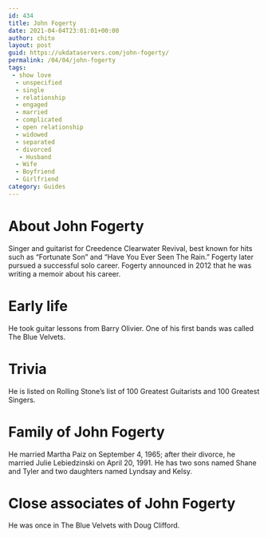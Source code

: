 ```yaml
---
id: 434
title: John Fogerty
date: 2021-04-04T23:01:01+00:00
author: chito
layout: post
guid: https://ukdataservers.com/john-fogerty/
permalink: /04/04/john-fogerty
tags:
 - show love
  - unspecified
  - single
  - relationship
  - engaged
  - married
  - complicated
  - open relationship
  - widowed
  - separated
  - divorced
   - Husband
  - Wife
  - Boyfriend
  - Girlfriend
category: Guides
---
```




  
  
#  About John Fogerty
                  
                  
                  
Singer and guitarist for Creedence Clearwater Revival, best known for hits such as &#8220;Fortunate Son&#8221; and &#8220;Have You Ever Seen The Rain.&#8221; Fogerty later pursued a successful solo career. Fogerty announced in 2012 that he was writing a memoir about his career. 
                  
                
                
                
# Early life
                  
                  
                  
He took guitar lessons from Barry Olivier. One of his first bands was called The Blue Velvets.
                  
                
                
                
# Trivia
                  
                  
                  
He is listed on Rolling Stone&#8217;s list of 100 Greatest Guitarists and 100 Greatest Singers.
                  
                
                
                
# Family of John Fogerty
                  
                  
                  
He married Martha Paiz on September 4, 1965; after their divorce, he married Julie Lebiedzinski on April 20, 1991. He has two sons named Shane and Tyler and two daughters named Lyndsay and Kelsy.
                  
                
                
                
# Close associates of John Fogerty
                  
                  
                  
He was once in The Blue Velvets with Doug Clifford.
                  
                
              
            
          
          
          
    
    
  
